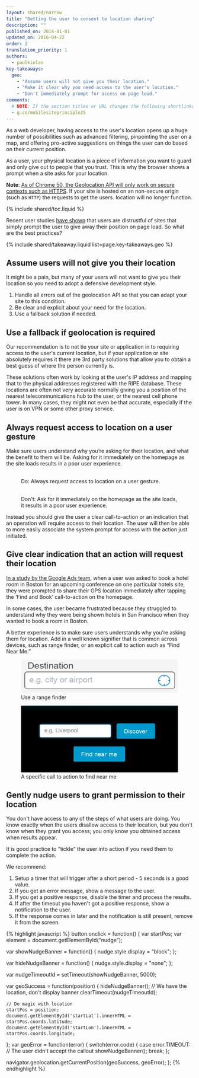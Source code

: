```yaml
---
layout: shared/narrow
title: "Getting the user to consent to location sharing"
description: ""
published_on: 2014-01-01
updated_on: 2016-04-22
order: 2
translation_priority: 1
authors:
  - paulkinlan
key-takeaways:
  geo: 
    - "Assume users will not give you their location."
    - "Make it clear why you need access to the user's location."
    - "Don't immediately prompt for access on page load."
comments: 
  # NOTE: If the section titles or URL changes the following shortlinks must be updated
  - g.co/mobilesiteprinciple25
---
```


<p class="intro">
  As a web developer, having access to the user's location opens up a huge number of possibilities such as advanced filtering, pinpointing the user on a map, and offering pro-active suggestions on things the user can do based on their current position.
</p>

As a user, your physical location is a piece of information you want to
guard and only give out to people that you trust.  This is why the browser
shows a prompt when a site asks for your location.

**Note**: [As of Chrome 50, the Geolocation API will only work on secure contexts such as HTTPS](/web/updates/2016/04/geolocation-on-secure-contexts-only).
If your site is hosted on an non-secure origin (such as `HTTP`) the requests to get the users.
location will no longer function.

{% include shared/toc.liquid %}

Recent user studies <a href="http://static.googleusercontent.com/media/www.google.com/en/us/intl/ALL_ALL/think/multiscreen/pdf/multi-screen-moblie-whitepaper_research-studies.pdf">have shown</a> that
users are distrustful of sites that simply prompt the user to give away their
position on page load. So what are the best practices?

{% include shared/takeaway.liquid list=page.key-takeaways.geo %}

## Assume users will not give you their location

It might be a pain, but many of your users will not want to give you their
location so you need to adopt a defensive development style.

1.  Handle all errors out of the geolocation API so that you can adapt your
    site to this condition.
2.  Be clear and explicit about your need for the location.
3.  Use a fallback solution if needed.

## Use a fallback if geolocation is required

Our recommendation is to not tie your site or application in to requiring
access to the user's current location, but  if your application or site
absolutely requires it there are 3rd party solutions that allow you to obtain
a best guess of where the person currently is.

These solutions often work by looking at the user's IP address and mapping that
to the physical addresses registered with the RIPE database.  These locations
are often not very accurate normally giving you a position of the nearest
telecommunications hub to the user, or the nearest cell phone tower.  In many
cases, they might not even be that accurate, especially if the user is on VPN
or some other proxy service.

## Always request access to location on a user gesture

Make sure users understand why you’re asking for their location, and what
the benefit to them will be.  Asking for it immediately on the homepage as 
the site loads results in a poor user experience.

<div class="mdl-grid">
  <figure class="mdl-cell mdl-cell--6-col">
    <img src="images/sw-navigation-good.png" srcset="images/sw-navigation-good.png 1x, images/sw-navigation-good-2x.png 2x" alt="">
    <figcaption class="wf-figcaption-good">Do: Always request access to location on a user gesture.</figcaption>
  </figure>
  <figure class="mdl-cell mdl-cell--6-col">
    <img src="images/sw-navigation-bad.png" srcset="images/sw-navigation-bad.png 1x, images/sw-navigation-bad-2x.png 2x" alt="">
    <figcaption class="wf-figcaption-bad">Don't: Ask for it immediately on the homepage as the site loads, it results in a poor user experience.</figcaption>
  </figure>
</div>

Instead you should give the user a clear call-to-action or an indication that
an operation will require access to their location.  The user will then be able
to more easily associate the system prompt for access with the action
just initiated.

## Give clear indication that an action will request their location

<a href="http://static.googleusercontent.com/media/www.google.com/en/us/intl/ALL_ALL/think/multiscreen/pdf/multi-screen-moblie-whitepaper_research-studies.pdf">In a study by the Google Ads team</a>, when a user was asked to book a hotel room in Boston for an upcoming conference on one particular hotels site, they were prompted to share their GPS location immediately after tapping the ‘Find and Book’ call-to-action on the homepage.

In some cases, the user became frustrated because they struggled to understand why
they were being shown hotels in San Francisco when they wanted to book a room in
Boston.

A better experience is to make sure users understands why you’re asking
them for location. Add in a well known signifier that is common across
devices, such as range finder, or an explicit call to action such as 
“Find Near Me.”

<div class="mdl-grid">
  <figure class="mdl-cell mdl-cell--6-col">
    <img src="images/indication.png">
    <figcaption>Use a range finder</figcaption>
  </figure>
  <figure class="mdl-cell mdl-cell--6-col">
    <img src="images/nearme.png">
    <figcaption>A specific call to action to find near me</figcaption>
  </figure>
</div>

## Gently nudge users to grant permission to their location

You don't have access to any of the steps of what users are doing.  You know exactly
when the users disallow access to their location, but you don't know
when they grant you access; you only know you obtained access when results appear.

It is good practice to "tickle" the user into action if you need them to complete the action.

We recommend: 

1.  Setup a timer that will trigger after a short period - 5 seconds is a good value.
2.  If you get an error message, show a message to the user.
3.  If you get a positive response, disable the timer and process the results.
4.  If after the timeout you haven't got a positive response, show a notification to the user.
5.  If the response comes in later and the notification is still present, remove it from the screen.

{% highlight javascript %}
button.onclick = function() {
  var startPos;
  var element = document.getElementById("nudge");

  var showNudgeBanner = function() {
    nudge.style.display = "block";
  };

  var hideNudgeBanner = function() {
    nudge.style.display = "none";
  };

  var nudgeTimeoutId = setTimeout(showNudgeBanner, 5000);

  var geoSuccess = function(position) {
    hideNudgeBanner();
    // We have the location, don't display banner
    clearTimeout(nudgeTimeoutId); 

    // Do magic with location
    startPos = position;
    document.getElementById('startLat').innerHTML = startPos.coords.latitude;
    document.getElementById('startLon').innerHTML = startPos.coords.longitude;
  };
  var geoError = function(error) {
    switch(error.code) {
      case error.TIMEOUT:
        // The user didn't accept the callout
        showNudgeBanner();
        break;
  };

  navigator.geolocation.getCurrentPosition(geoSuccess, geoError);
};
{% endhighlight %}

